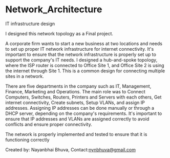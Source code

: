 # Network_Architecture
IT infrastructure design

I designed this network topology as a Final project.

A corporate firm wants to start a new business at two locations and needs to set up proper IT network infrastructure for internet connectivity. It's important to ensure that the network infrastructure is properly set up to support the company's IT needs.
I designed a hub-and-spoke topology, where the ISP router is connected to Office Site 1, and Office Site 2 is using the internet through Site 1. This is a common design for connecting multiple sites in a network.

There are five departments in the company such as IT, Management, Finance, Marketing and Operations. The main role was to Connect Computers, Switches, Routers, Printers and Servers with each others, Get internet connectivity, Create subnets, Setup VLANs, and assign IP addresses.
Assigning IP addresses can be done manually or through a DHCP server, depending on the company's requirements. It's important to ensure that IP addresses and VLANs are assigned correctly to avoid conflicts and ensure proper connectivity.

The network is properly implemented and tested to ensure that it is functioning correctly

Created by: Nayanbhai Bhuva, Contact:nynbhuva@gmail.com
